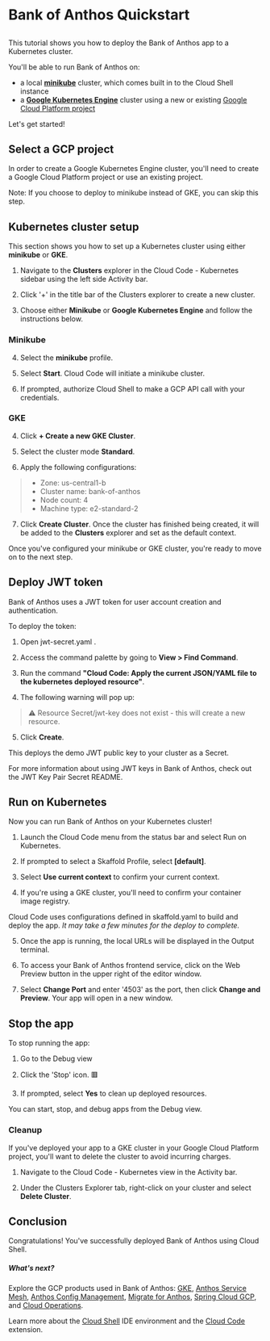 # Bank of Anthos Quickstart

## 
This tutorial shows you how to deploy the Bank of Anthos app to a Kubernetes cluster.

You'll be able to run Bank of Anthos on:
- a local **[minikube](https://minikube.sigs.k8s.io/docs/)** cluster, which comes built in to the Cloud Shell instance
- a **[Google Kubernetes Engine](https://cloud.google.com/kubernetes-engine)** cluster using a new or existing [Google Cloud Platform project](https://cloud.google.com/resource-manager/docs/creating-managing-projects#creating_a_project)

Let's get started!

## Select a GCP project

In order to create a Google Kubernetes Engine cluster, you'll need to create a Google Cloud Platform project or use an existing project.

Note: If you choose to deploy to minikube instead of GKE, you can skip this step.

<walkthrough-project-setup></walkthrough-project-setup>

## Kubernetes cluster setup

This section shows you how to set up a Kubernetes cluster using either **minikube** or **GKE**.

1. Navigate to the <walkthrough-editor-spotlight spotlightId="cloud-code-k8s-explorer">**Clusters**</walkthrough-editor-spotlight> explorer in the <walkthrough-editor-spotlight spotlightId="activity-bar-cloud-k8s">Cloud Code - Kubernetes sidebar</walkthrough-editor-spotlight> using the left side Activity bar.

2. Click <walkthrough-editor-spotlight spotlightId="cloud-code-k8s-explorer-add-cluster">'+'</walkthrough-editor-spotlight> in the title bar of the Clusters explorer to create a new cluster.

3. Choose either **Minikube** or **Google Kubernetes Engine** and follow the instructions below.


### Minikube

4. Select the **minikube** profile.

5. Select **Start**. Cloud Code will initiate a minikube cluster.

6. If prompted, authorize Cloud Shell to make a GCP API call with your credentials.


### GKE

4. Click **+ Create a new GKE Cluster**.

5. Select the cluster mode **Standard**.

6. Apply the following configurations:
> - Zone: us-central1-b
> - Cluster name: bank-of-anthos
> - Node count: 4
> - Machine type: e2-standard-2

7. Click **Create Cluster**. Once the cluster has finished being created, it will be added to the <walkthrough-editor-spotlight spotlightId="cloud-code-k8s-explorer">**Clusters**</walkthrough-editor-spotlight> explorer and set as the default context.

Once you've configured your minikube or GKE cluster, you're ready to move on to the next step.

## Deploy JWT token

Bank of Anthos uses a JWT token for user account creation and authentication. 

To deploy the token:

1. Open <walkthrough-editor-open-file filePath="extras/jwt/jwt-secret.yaml">jwt-secret.yaml
</walkthrough-editor-open-file>. 

2. Access the command palette by going to **View > Find Command**.

3. Run the command **"Cloud Code: Apply the current JSON/YAML file to the kubernetes deployed resource"**.   

4. The following warning will pop up:  

> ⚠️ Resource Secret/jwt-key does not exist - this will create a new resource.

5. Click **Create**.   

This deploys the demo JWT public key to your cluster as a Secret.

For more information about using JWT keys in Bank of Anthos, check out the <walkthrough-editor-open-file filePath="extras/jwt/README.md">JWT Key Pair Secret README</walkthrough-editor-open-file>.

## Run on Kubernetes

Now you can run Bank of Anthos on your Kubernetes cluster!

1. Launch the <walkthrough-editor-spotlight spotlightId="cloud-code-status-bar">Cloud Code menu</walkthrough-editor-spotlight> from the status bar and select <walkthrough-editor-spotlight spotlightId="cloud-code-run-on-k8s">Run on Kubernetes</walkthrough-editor-spotlight>.

2. If prompted to select a Skaffold Profile, select **[default]**.

3. Select **Use current context** to confirm your current context.

4. If you're using a GKE cluster, you'll need to confirm your container image registry.

Cloud Code uses configurations defined in <walkthrough-editor-open-file filePath="skaffold.yaml">skaffold.yaml</walkthrough-editor-open-file> to build and deploy the app. *It may take a few minutes for the deploy to complete.*

5. Once the app is running, the local URLs will be displayed in the <walkthrough-editor-spotlight spotlightId="output">Output</walkthrough-editor-spotlight> terminal. 

7. To access your Bank of Anthos frontend service, click on the <walkthrough-spotlight-pointer spotlightId="devshell-web-preview-button" target="cloudshell">Web Preview button</walkthrough-spotlight-pointer> in the upper right of the editor window.

8. Select **Change Port** and enter '4503' as the port, then click **Change and Preview**. Your app will open in a new window. 
 

## Stop the app

To stop running the app: 

1. Go to the <walkthrough-editor-spotlight spotlightId="activity-bar-debug">Debug view</walkthrough-editor-spotlight> 

2. Click the 'Stop' icon. 🟥

3. If prompted, select **Yes** to clean up deployed resources.

You can start, stop, and debug apps from the Debug view.

### Cleanup
If you've deployed your app to a GKE cluster in your Google Cloud Platform project, you'll want to delete the cluster to avoid incurring charges.

1. Navigate to the <walkthrough-editor-spotlight spotlightId="activity-bar-cloud-k8s">Cloud Code - Kubernetes view</walkthrough-editor-spotlight> in the Activity bar.

2. Under the <walkthrough-editor-spotlight spotlightId="cloud-code-gke-explorer">Clusters Explorer tab</walkthrough-editor-spotlight>, right-click on your cluster and select **Delete Cluster**.



## Conclusion

<walkthrough-conclusion-trophy></walkthrough-conclusion-trophy>

Congratulations! You've successfully deployed Bank of Anthos using Cloud Shell.

<walkthrough-inline-feedback></walkthrough-inline-feedback>

##### What's next?

Explore the GCP products used in Bank of Anthos: [GKE](https://cloud.google.com/kubernetes-engine), [Anthos Service Mesh](https://cloud.google.com/anthos/service-mesh), [Anthos Config Management](https://cloud.google.com/anthos/config-management), [Migrate for Anthos](https://cloud.google.com/migrate/anthos), [Spring Cloud GCP](https://spring.io/projects/spring-cloud-gcp), and [Cloud Operations](https://cloud.google.com/products/operations).

Learn more about the [Cloud Shell](https://cloud.google.com/shell) IDE environment and the [Cloud Code](https://cloud.google.com/code) extension.
